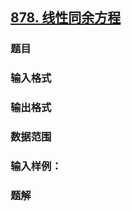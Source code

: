 ## [878. 线性同余方程](https://www.acwing.com/problem/content/880/)

### 题目

### 输入格式

### 输出格式

### 数据范围

### 输入样例：



### 题解
